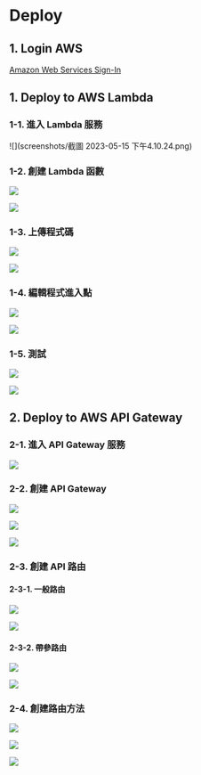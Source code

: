 # Deploy

## 1. Login AWS

[Amazon Web Services Sign-In](https://signin.aws.amazon.com/signin?redirect_uri=https%3A%2F%2Fap-southeast-2.console.aws.amazon.com%2Flambda%3FhashArgs%3D%2523%26isauthcode%3Dtrue%26region%3Dap-southeast-2%26state%3DhashArgsFromTB_ap-southeast-2_f6888591dd0efc18&client_id=arn%3Aaws%3Asignin%3A%3A%3Aconsole%2Flambda&forceMobileApp=0&code_challenge=31k0-q-pwH01jEjk8WHrFF2I59zxuOfcMpxVWXYQ0Rs&code_challenge_method=SHA-256)

## 1. Deploy to AWS Lambda

### 1-1. 進入 Lambda 服務



![](screenshots/截圖 2023-05-15 下午4.10.24.png)



### 1-2. 創建 Lambda 函數

![](./screenshots/截圖%202023-05-15%20下午4.15.21.png)

![](./screenshots/截圖%202023-05-15%20下午4.18.57.png)



### 1-3. 上傳程式碼

![](./screenshots/截圖%202023-05-15%20下午4.23.51.png)



![](./screenshots/截圖%202023-05-15%20下午4.42.45.png)



### 1-4. 編輯程式進入點



![](./screenshots/截圖%202023-05-15%20下午4.29.40.png)





![](./screenshots/截圖%202023-05-15%20下午4.46.21.png)



### 1-5. 測試

![](./screenshots/截圖%202023-05-15%20下午4.51.06.png)

![](./screenshots/截圖%202023-05-15%20下午4.52.14.png)



## 2. Deploy to AWS API Gateway

### 2-1. 進入 API Gateway 服務



![](./screenshots/截圖%202023-05-15%20下午4.57.31.png)

### 2-2. 創建 API Gateway



![](./screenshots/截圖%202023-05-15%20下午5.00.39.png)

![](./screenshots/截圖%202023-05-15%20下午5.03.01.png)

![](./screenshots/截圖%202023-05-15%20下午5.06.06.png)

### 2-3. 創建 API 路由

#### 2-3-1. 一般路由

![](./screenshots/截圖%202023-05-15%20下午5.18.02.png)

![](./screenshots/截圖%202023-05-15%20下午5.19.31.png)





#### 2-3-2. 帶參路由

![](./screenshots/截圖%202023-05-15%20下午5.35.43.png)

![](./screenshots/截圖%202023-05-15%20下午5.38.24.png)

### 2-4. 創建路由方法



![](./screenshots/截圖%202023-05-15%20下午5.43.53.png)



![](./screenshots/截圖%202023-05-15%20下午5.45.57.png)

![](./screenshots/截圖%202023-05-15%20下午5.51.09.png)


